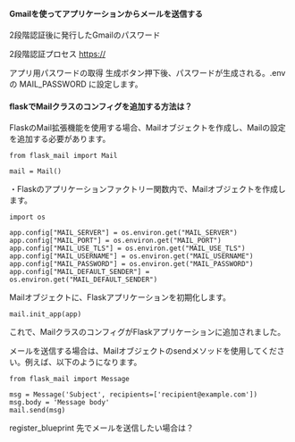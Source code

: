 #### Gmailを使ってアプリケーションからメールを送信する

2段階認証後に発行したGmailのパスワード

2段階認証プロセス
[https://](https://myaccount.google.com/signinoptions/two-step-verification/enroll-welcome)

アプリ用パスワードの取得
生成ボタン押下後、パスワードが生成される。.envの MAIL_PASSWORD に設定します。


#### flaskでMailクラスのコンフィグを追加する方法は？

FlaskのMail拡張機能を使用する場合、Mailオブジェクトを作成し、Mailの設定を追加する必要があります。
```
from flask_mail import Mail

mail = Mail()
```

・Flaskのアプリケーションファクトリー関数内で、Mailオブジェクトを作成します。
```
import os

app.config["MAIL_SERVER"] = os.environ.get("MAIL_SERVER")
app.config["MAIL_PORT"] = os.environ.get("MAIL_PORT")
app.config["MAIL_USE_TLS"] = os.environ.get("MAIL_USE_TLS")
app.config["MAIL_USERNAME"] = os.environ.get("MAIL_USERNAME")
app.config["MAIL_PASSWORD"] = os.environ.get("MAIL_PASSWORD")
app.config["MAIL_DEFAULT_SENDER"] = os.environ.get("MAIL_DEFAULT_SENDER")
```

Mailオブジェクトに、Flaskアプリケーションを初期化します。
```
mail.init_app(app)
```
これで、MailクラスのコンフィグがFlaskアプリケーションに追加されました。

メールを送信する場合は、Mailオブジェクトのsendメソッドを使用してください。例えば、以下のようになります。
```
from flask_mail import Message

msg = Message('Subject', recipients=['recipient@example.com'])
msg.body = 'Message body'
mail.send(msg)
```

register_blueprint 先でメールを送信したい場合は？